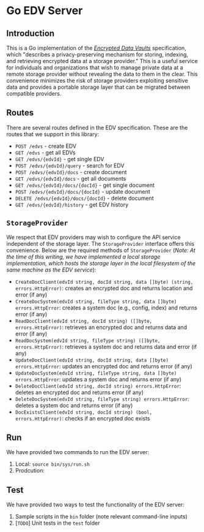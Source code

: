 # Go EDV Server

## Introduction
This is a Go implementation of the [*Encrypted Data Vaults*](https://identity.foundation/edv-spec) specification, which "describes a privacy-preserving mechanism for storing, indexing, and retrieving encrypted data at a storage provider." This is a useful service for individuals and organizations that wish to manage private data at a remote storage provider without revealing the data to them in the clear. This convenience minimizes the risk of storage providers exploiting sensitive data and provides a portable storage layer that can be migrated between compatible providers.

## Routes
There are several routes defined in the EDV specification. These are the routes that we support in this library:
- `POST /edvs` - create EDV
- `GET /edvs` - get all EDVs
- `GET /edvs/{edvId}` - get single EDV
- `POST /edvs/{edvId}/query` - search for EDV
- `POST /edvs/{edvId}/docs` - create document
- `GET /edvs/{edvId}/docs` - get all documents
- `GET /edvs/{edvId}/docs/{docId}` - get single document
- `POST /edvs/{edvId}/docs/{docId}` - update document
- `DELETE /edvs/{edvId}/docs/{docId}` - delete document
- `GET /edvs/{edvId}/history` - get EDV history

## `StorageProvider`
We respect that EDV providers may wish to configure the API service independent of the storage layer. The `StorageProvider` interface offers this convenience. Below are the required methods of `StorageProvider` (*Note: At the time of this writing, we have implemented a local storage implementation, which hosts the storage layer in the local filesystem of the same machine as the EDV service*):
- `CreateDocClient(edvId string, docId string, data []byte) (string, errors.HttpError)`: creates an encrypted doc and returns location and error (if any)
- `CreateDocSystem(edvId string, fileType string, data []byte) errors.HttpError`: creates a system doc (e.g., config, index) and returns error (if any)
- `ReadDocClient(edvId string, docId string) ([]byte, errors.HttpError)`: retrieves an encrypted doc and returns data and error (if any)
- `ReadDocSystem(edvId string, fileType string) ([]byte, errors.HttpError)`: retrieves a system doc and returns data and error (if any)
- `UpdateDocClient(edvId string, docId string, data []byte) errors.HttpError`: updates an encrypted doc and returns error (if any)
- `UpdateDocSystem(edvId string, fileType string, data []byte) errors.HttpError`: updates a system doc and returns error (if any)
- `DeleteDocClient(edvId string, docId string) errors.HttpError`: deletes an encrypted doc and returns error (if any)
- `DeleteDocSystem(edvId string, fileType string) errors.HttpError`: deletes a system doc and returns error (if any)
- `DocExistsClient(edvId string, docId string) (bool, errors.HttpError)`: checks if an encrypted doc exists

## Run
We have provided two commands to run the EDV server:
1. Local: `source bin/sys/run.sh`
2. Prodcution: 

## Test
We have provided two ways to test the functionality of the EDV server:
1. Sample scripts in the `bin` folder (note relevant command-line inputs)
2. [`TODO`] Unit tests in the `test` folder
